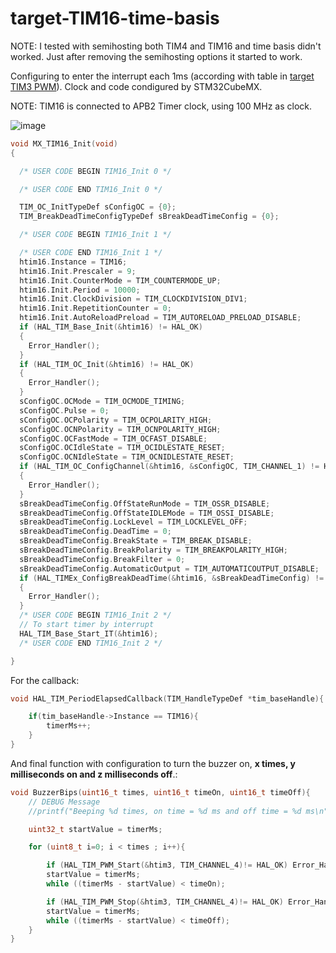 # target-TIM16-time-basis

NOTE: I tested with semihosting both TIM4 and TIM16 and time basis didn't worked.
Just after removing the semihosting options it started to work.

Configuring to enter the interrupt each 1ms (according with table in [target TIM3 PWM](https://github.com/Rafaelatff/target-TIM3-PWM)). Clock and code condigured by STM32CubeMX.

NOTE: TIM16 is connected to APB2 Timer clock, using 100 MHz as clock.

![image](https://user-images.githubusercontent.com/58916022/227262115-92cc1f5d-a5aa-42bc-8909-2e3c3f2a51fd.png)

```c
void MX_TIM16_Init(void)
{

  /* USER CODE BEGIN TIM16_Init 0 */

  /* USER CODE END TIM16_Init 0 */

  TIM_OC_InitTypeDef sConfigOC = {0};
  TIM_BreakDeadTimeConfigTypeDef sBreakDeadTimeConfig = {0};

  /* USER CODE BEGIN TIM16_Init 1 */

  /* USER CODE END TIM16_Init 1 */
  htim16.Instance = TIM16;
  htim16.Init.Prescaler = 9;
  htim16.Init.CounterMode = TIM_COUNTERMODE_UP;
  htim16.Init.Period = 10000;
  htim16.Init.ClockDivision = TIM_CLOCKDIVISION_DIV1;
  htim16.Init.RepetitionCounter = 0;
  htim16.Init.AutoReloadPreload = TIM_AUTORELOAD_PRELOAD_DISABLE;
  if (HAL_TIM_Base_Init(&htim16) != HAL_OK)
  {
    Error_Handler();
  }
  if (HAL_TIM_OC_Init(&htim16) != HAL_OK)
  {
    Error_Handler();
  }
  sConfigOC.OCMode = TIM_OCMODE_TIMING;
  sConfigOC.Pulse = 0;
  sConfigOC.OCPolarity = TIM_OCPOLARITY_HIGH;
  sConfigOC.OCNPolarity = TIM_OCNPOLARITY_HIGH;
  sConfigOC.OCFastMode = TIM_OCFAST_DISABLE;
  sConfigOC.OCIdleState = TIM_OCIDLESTATE_RESET;
  sConfigOC.OCNIdleState = TIM_OCNIDLESTATE_RESET;
  if (HAL_TIM_OC_ConfigChannel(&htim16, &sConfigOC, TIM_CHANNEL_1) != HAL_OK)
  {
    Error_Handler();
  }
  sBreakDeadTimeConfig.OffStateRunMode = TIM_OSSR_DISABLE;
  sBreakDeadTimeConfig.OffStateIDLEMode = TIM_OSSI_DISABLE;
  sBreakDeadTimeConfig.LockLevel = TIM_LOCKLEVEL_OFF;
  sBreakDeadTimeConfig.DeadTime = 0;
  sBreakDeadTimeConfig.BreakState = TIM_BREAK_DISABLE;
  sBreakDeadTimeConfig.BreakPolarity = TIM_BREAKPOLARITY_HIGH;
  sBreakDeadTimeConfig.BreakFilter = 0;
  sBreakDeadTimeConfig.AutomaticOutput = TIM_AUTOMATICOUTPUT_DISABLE;
  if (HAL_TIMEx_ConfigBreakDeadTime(&htim16, &sBreakDeadTimeConfig) != HAL_OK)
  {
    Error_Handler();
  }
  /* USER CODE BEGIN TIM16_Init 2 */
  // To start timer by interrupt
  HAL_TIM_Base_Start_IT(&htim16);
  /* USER CODE END TIM16_Init 2 */

}

```

For the callback:

```c
void HAL_TIM_PeriodElapsedCallback(TIM_HandleTypeDef *tim_baseHandle){

	if(tim_baseHandle->Instance == TIM16){
		timerMs++;
	}
}
```

And final function with configuration to turn the buzzer on, **x times, y milliseconds on and z milliseconds off**.:

```c
void BuzzerBips(uint16_t times, uint16_t timeOn, uint16_t timeOff){
	// DEBUG Message
	//printf("Beeping %d times, on time = %d ms and off time = %d ms\n", times, timeOn, timeOff);

	uint32_t startValue = timerMs;

	for (uint8_t i=0; i < times ; i++){

		if (HAL_TIM_PWM_Start(&htim3, TIM_CHANNEL_4)!= HAL_OK) Error_Handler();
		startValue = timerMs;
		while ((timerMs - startValue) < timeOn);

		if (HAL_TIM_PWM_Stop(&htim3, TIM_CHANNEL_4)!= HAL_OK) Error_Handler();
		startValue = timerMs;
		while ((timerMs - startValue) < timeOff);
	}
}
```
